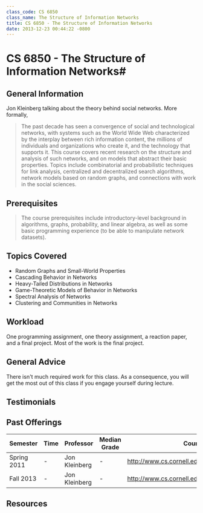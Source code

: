 ```yaml
---
class_code: CS 6850
class_name: The Structure of Information Networks
title: CS 6850 - The Structure of Information Networks
date: 2013-12-23 00:44:22 -0800
---
```

# CS 6850 - The Structure of Information Networks# 

## General Information
Jon Kleinberg talking about the theory behind social networks. More formally,

> The past decade has seen a convergence of social and technological networks, with systems such as the World Wide Web characterized by the interplay between rich information content, the millions of individuals and organizations who create it, and the technology that supports it. This course covers recent research on the structure and analysis of such networks, and on models that abstract their basic properties. Topics include combinatorial and probabilistic techniques for link analysis, centralized and decentralized search algorithms, network models based on random graphs, and connections with work in the social sciences.

## Prerequisites
> The course prerequisites include introductory-level background in algorithms, graphs, probability, and linear algebra, as well as some basic programming experience (to be able to manipulate network datasets).

## Topics Covered
 - Random Graphs and Small-World Properties
 - Cascading Behavior in Networks
 - Heavy-Tailed Distributions in Networks
 - Game-Theoretic Models of Behavior in Networks
 - Spectral Analysis of Networks
 - Clustering and Communities in Networks

## Workload
One programming assignment, one theory assignment, a reaction paper, and a final project. Most of the work is the final project.

## General Advice
There isn't much required work for this class. As a consequence, you will get the most out of this class if you engage yourself during lecture.

## Testimonials

## Past Offerings
| Semester | Time | Professor | Median Grade | Course Page |
| --- | --- | --- | --- | --- |
| Spring 2011 | -  | Jon Kleinberg | -  | http://www.cs.cornell.edu/courses/cs6850/2011sp/ |
| Fall 2013 | - | Jon Kleinberg | - | http://www.cs.cornell.edu/courses/cs6850/2013fa/ |

## Resources
